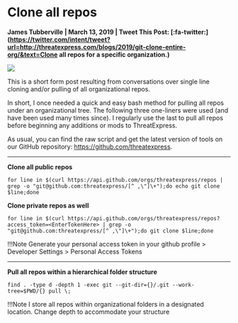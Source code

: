 
# Clone all repos

**James Tubberville | March 13, 2019 | Tweet This Post: [:fa-twitter:](https://twitter.com/intent/tweet?url=http://threatexpress.com/blogs/2019/git-clone-entire-org/&text=Clone all repos for a specific organization.)**

![][1]

This is a short form post resulting from conversations over single line cloning and/or pulling of all organizational repos.

In short, I once needed a quick and easy bash method for pulling all repos under an organizational tree. The following three one-liners were used (and have been used many times since). I regularly use the last to pull all repos before beginning any additions or mods to ThreatExpress. 

As usual, you can find the raw script and get the latest version of tools on our GitHub repository: https://github.com/threatexpress.

---

**Clone all public repos**
```
for line in $(curl https://api.github.com/orgs/threatexpress/repos | grep -o "git@github.com:threatexpress/[^ ,\"]\+");do echo git clone $line;done
```



**Clone private repos as well**
```
for line in $(curl https://api.github.com/orgs/threatexpress/repos?access_token=<EnterTokenHere> | grep -o "git@github.com:threatexpress/[^ ,\"]\+");do git clone $line;done
```

!!!Note
    Generate your personal access token in your github profile > Developer Settings > Personal Access Tokens

---

**Pull all repos within a hierarchical folder structure**
```
find . -type d -depth 1 -exec git --git-dir={}/.git --work-tree=$PWD/{} pull \;
```


!!!Note
    I store all repos within organizational folders in a designated location. Change depth to accommodate your structure




[1]: /img/20180125_132744_attack.png
[2]: https://www.twitter.com/joevest
[3]: https://www.twitter.com/andrewchiles
[4]: https://www.twitter.com/minis_io
[5]: https://canarytokens.org/generate#
[6]: http://blog.portswigger.net/2017/07/cracking-lens-targeting-https-hidden.html
[7]: https://medium.com/@networksecurity/rdp-hijacking-how-to-hijack-rds-and-remoteapp-sessions-transparently-to-move-through-an-da2a1e73a5f6
[8]: http://www.exploit-monday.com/2013/04/PersistenceWithPowerShell.html
[9]: https://github.com/subTee/ApplicationWhitelistBypassTechniques/blob/master/TheList.txt
[10]: http://clymb3r.wordpress.com/2013/04/06/reflective-dll-injection-with-powershell/
[11]: https://github.com/HarmJ0y/CheatSheets/blob/master/PowerUp.pdf
[12]: https://github.com/HarmJ0y/CheatSheets/blob/master/PowerView.pdf
[13]: https://gist.github.com/HarmJ0y/3328d954607d71362e3c
[14]: https://adsecurity.org/?p=2362
[15]: http://blog.cobaltstrike.com/2016/07/06/gettin-down-with-aggressor-script/
[16]: https://blog.cobaltstrike.com/2017/06/23/opsec-considerations-for-beacon-commands/#respond

  